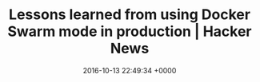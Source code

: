 ---
title: "Lessons learned from using Docker Swarm mode in production | Hacker News"
date: 2016-10-13 22:49:34 +0000
url: https://news.ycombinator.com/item?id=12508711
---